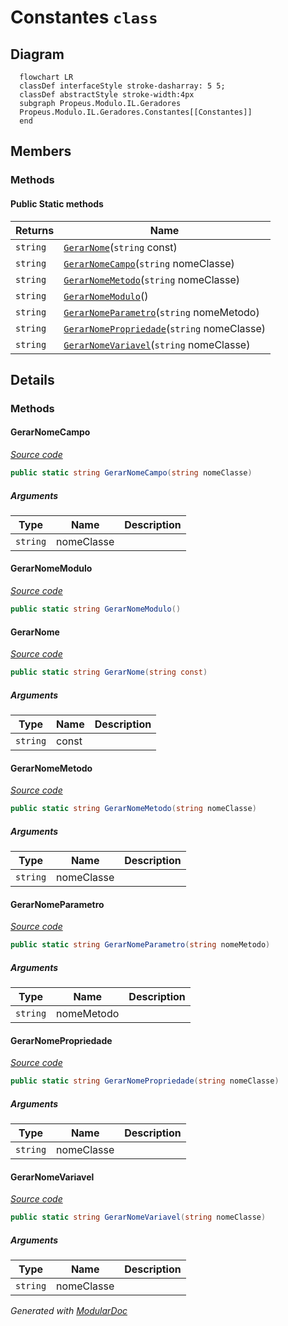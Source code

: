 # Constantes `class`

## Diagram
```mermaid
  flowchart LR
  classDef interfaceStyle stroke-dasharray: 5 5;
  classDef abstractStyle stroke-width:4px
  subgraph Propeus.Modulo.IL.Geradores
  Propeus.Modulo.IL.Geradores.Constantes[[Constantes]]
  end
```

## Members
### Methods
#### Public Static methods
| Returns | Name |
| --- | --- |
| `string` | [`GerarNome`](#gerarnome)(`string` const) |
| `string` | [`GerarNomeCampo`](#gerarnomecampo)(`string` nomeClasse) |
| `string` | [`GerarNomeMetodo`](#gerarnomemetodo)(`string` nomeClasse) |
| `string` | [`GerarNomeModulo`](#gerarnomemodulo)() |
| `string` | [`GerarNomeParametro`](#gerarnomeparametro)(`string` nomeMetodo) |
| `string` | [`GerarNomePropriedade`](#gerarnomepropriedade)(`string` nomeClasse) |
| `string` | [`GerarNomeVariavel`](#gerarnomevariavel)(`string` nomeClasse) |

## Details
### Methods
#### GerarNomeCampo
[*Source code*](https://github.com///blob//src/Propeus.Modulo.IL/Geradores/ILCampo.cs#L21)
```csharp
public static string GerarNomeCampo(string nomeClasse)
```
##### Arguments
| Type | Name | Description |
| --- | --- | --- |
| `string` | nomeClasse |   |

#### GerarNomeModulo
[*Source code*](https://github.com///blob//src/Propeus.Modulo.IL/Geradores/ILGerador.cs#L15)
```csharp
public static string GerarNomeModulo()
```

#### GerarNome
[*Source code*](https://github.com///blob//src/Propeus.Modulo.Abstrato/Atributos/ModuloContratoAttribute.cs#L18)
```csharp
public static string GerarNome(string const)
```
##### Arguments
| Type | Name | Description |
| --- | --- | --- |
| `string` | const |   |

#### GerarNomeMetodo
[*Source code*](https://github.com///blob//src/Propeus.Modulo.Abstrato/Atributos/ModuloContratoAttribute.cs#L33)
```csharp
public static string GerarNomeMetodo(string nomeClasse)
```
##### Arguments
| Type | Name | Description |
| --- | --- | --- |
| `string` | nomeClasse |   |

#### GerarNomeParametro
[*Source code*](https://github.com///blob//src/Propeus.Modulo.Abstrato/Atributos/ModuloContratoAttribute.cs#L47)
```csharp
public static string GerarNomeParametro(string nomeMetodo)
```
##### Arguments
| Type | Name | Description |
| --- | --- | --- |
| `string` | nomeMetodo |   |

#### GerarNomePropriedade
[*Source code*](https://github.com///blob//src/Propeus.Modulo.Abstrato/Atributos/ModuloOpcionalAttribute.cs#L11)
```csharp
public static string GerarNomePropriedade(string nomeClasse)
```
##### Arguments
| Type | Name | Description |
| --- | --- | --- |
| `string` | nomeClasse |   |

#### GerarNomeVariavel
[*Source code*](https://github.com///blob//src/Propeus.Modulo.IL/Geradores/ILVariavel.cs#L18)
```csharp
public static string GerarNomeVariavel(string nomeClasse)
```
##### Arguments
| Type | Name | Description |
| --- | --- | --- |
| `string` | nomeClasse |   |

*Generated with* [*ModularDoc*](https://github.com/hailstorm75/ModularDoc)
